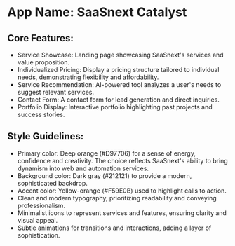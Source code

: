 # **App Name**: SaaSnext Catalyst

## Core Features:

- Service Showcase: Landing page showcasing SaaSnext's services and value proposition.
- Individualized Pricing: Display a pricing structure tailored to individual needs, demonstrating flexibility and affordability.
- Service Recommendation: AI-powered tool analyzes a user's needs to suggest relevant services.
- Contact Form: A contact form for lead generation and direct inquiries.
- Portfolio Display: Interactive portfolio highlighting past projects and success stories.

## Style Guidelines:

- Primary color: Deep orange (#D97706) for a sense of energy, confidence and creativity. The choice reflects SaaSnext's ability to bring dynamism into web and automation services.
- Background color: Dark gray (#212121) to provide a modern, sophisticated backdrop.
- Accent color: Yellow-orange (#F59E0B) used to highlight calls to action.
- Clean and modern typography, prioritizing readability and conveying professionalism.
- Minimalist icons to represent services and features, ensuring clarity and visual appeal.
- Subtle animations for transitions and interactions, adding a layer of sophistication.